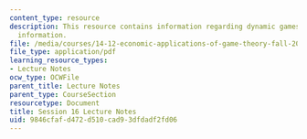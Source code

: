 ```yaml
---
content_type: resource
description: This resource contains information regarding dynamic games with incomplete
  information.
file: /media/courses/14-12-economic-applications-of-game-theory-fall-2012/9846cfafd472d510cad93dfdadf2fd06_MIT14_12F12_chapter16.pdf
file_type: application/pdf
learning_resource_types:
- Lecture Notes
ocw_type: OCWFile
parent_title: Lecture Notes
parent_type: CourseSection
resourcetype: Document
title: Session 16 Lecture Notes
uid: 9846cfaf-d472-d510-cad9-3dfdadf2fd06
---
```


